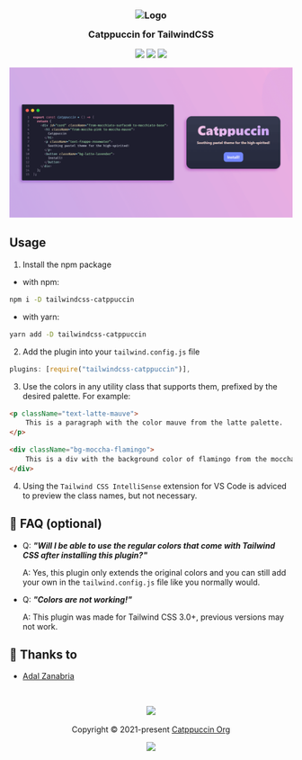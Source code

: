 <h3 align="center">
	<img src="https://raw.githubusercontent.com/catppuccin/catppuccin/dev/assets/logos/exports/1544x1544_circle.png" width="100" alt="Logo"/><br/>
	<img src="https://raw.githubusercontent.com/catppuccin/catppuccin/dev/assets/misc/transparent.png" height="30" width="0px"/>
	Catppuccin for TailwindCSS
	<img src="https://raw.githubusercontent.com/catppuccin/catppuccin/dev/assets/misc/transparent.png" height="30" width="0px"/>
</h3>

<p align="center">
    <a href="https://github.com/catppuccin/template/stargazers"><img src="https://img.shields.io/github/stars/catppuccin/template?colorA=1e1e28&colorB=c9cbff&style=for-the-badge&logo=starship"></a>
    <a href="https://github.com/catppuccin/template/issues"><img src="https://img.shields.io/github/issues/catppuccin/template?colorA=1e1e28&colorB=f7be95&style=for-the-badge"></a>
    <a href="https://github.com/catppuccin/template/contributors"><img src="https://img.shields.io/github/contributors/catppuccin/template?colorA=1e1e28&colorB=b1e1a6&style=for-the-badge"></a>
</p>

<p align="center">
  <img src="./assets/ss.png"/>
</p>

## Usage

1. Install the npm package

-   with npm:

```bash
npm i -D tailwindcss-catppuccin
```

-   with yarn:

```bash
yarn add -D tailwindcss-catppuccin
```

2. Add the plugin into your `tailwind.config.js` file

```javascript
plugins: [require("tailwindcss-catppuccin")],
```

3. Use the colors in any utility class that supports them, prefixed by the desired palette. For example:

```html
<p className="text-latte-mauve">
    This is a paragraph with the color mauve from the latte palette.
</p>
```

```html
<div className="bg-moccha-flamingo">
    This is a div with the background color of flamingo from the moccha palette.
</div>
```

4. Using the `Tailwind CSS IntelliSense` extension for VS Code is adviced to preview the class names, but not necessary.

## 🙋 FAQ (optional)

-   Q: **_"Will I be able to use the regular colors that come with Tailwind CSS after installing this plugin?"_**

    A: Yes, this plugin only extends the original colors and you can still add your own in the `tailwind.config.js` file like you normally would.

-   Q: **_"Colors are not working!"_**

    A: This plugin was made for Tailwind CSS 3.0+, previous versions may not work.

## 💝 Thanks to

-   [Adal Zanabria](https://github.com/AdalZanabria)

&nbsp;

<p align="center"><img src="https://raw.githubusercontent.com/catppuccin/catppuccin/dev/assets/footers/gray0_ctp_on_line.svg?sanitize=true" /></p>
<p align="center">Copyright &copy; 2021-present <a href="https://github.com/catppuccin" target="_blank">Catppuccin Org</a>
<p align="center"><a href="https://github.com/catppuccin/catppuccin/blob/main/LICENSE"><img src="https://img.shields.io/static/v1.svg?style=for-the-badge&label=License&message=MIT&logoColor=d9e0ee&colorA=302d41&colorB=c9cbff"/></a></p>
